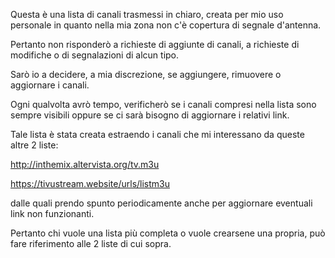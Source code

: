 Questa è una lista di canali trasmessi in chiaro, creata per mio uso personale in quanto nella mia zona non c'è copertura di segnale d'antenna.

Pertanto non risponderò a richieste di aggiunte di canali, a richieste di modifiche o di segnalazioni di alcun tipo. 

Sarò io a decidere, a mia discrezione, se aggiungere, rimuovere o aggiornare i canali.

Ogni qualvolta avrò tempo, verificherò se i canali compresi nella lista sono sempre visibili oppure se ci sarà bisogno di aggiornare i relativi link.

Tale lista è stata creata estraendo i canali che mi interessano da queste altre 2 liste: 

http://inthemix.altervista.org/tv.m3u

https://tivustream.website/urls/listm3u

dalle quali prendo spunto periodicamente anche per aggiornare eventuali link non funzionanti.

Pertanto chi vuole una lista più completa o vuole crearsene una propria, può fare riferimento alle 2 liste di cui sopra.
